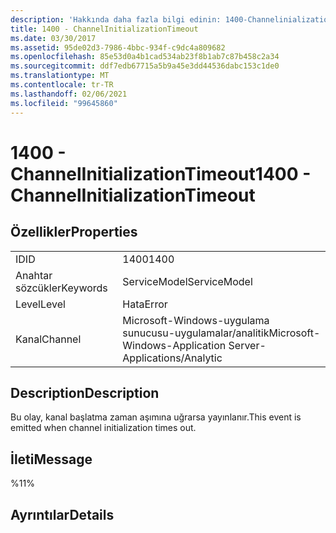 ```yaml
---
description: 'Hakkında daha fazla bilgi edinin: 1400-Channelinializationtimeout'
title: 1400 - ChannelInitializationTimeout
ms.date: 03/30/2017
ms.assetid: 95de02d3-7986-4bbc-934f-c9dc4a809682
ms.openlocfilehash: 85e53d0a4b1cad534ab23f8b1ab7c87b458c2a34
ms.sourcegitcommit: ddf7edb67715a5b9a45e3dd44536dabc153c1de0
ms.translationtype: MT
ms.contentlocale: tr-TR
ms.lasthandoff: 02/06/2021
ms.locfileid: "99645860"
---
```

# <a name="1400---channelinitializationtimeout"></a><span data-ttu-id="1426d-103">1400 - ChannelInitializationTimeout</span><span class="sxs-lookup"><span data-stu-id="1426d-103">1400 - ChannelInitializationTimeout</span></span>

## <a name="properties"></a><span data-ttu-id="1426d-104">Özellikler</span><span class="sxs-lookup"><span data-stu-id="1426d-104">Properties</span></span>  
  
|||  
|-|-|  
|<span data-ttu-id="1426d-105">ID</span><span class="sxs-lookup"><span data-stu-id="1426d-105">ID</span></span>|<span data-ttu-id="1426d-106">1400</span><span class="sxs-lookup"><span data-stu-id="1426d-106">1400</span></span>|  
|<span data-ttu-id="1426d-107">Anahtar sözcükler</span><span class="sxs-lookup"><span data-stu-id="1426d-107">Keywords</span></span>|<span data-ttu-id="1426d-108">ServiceModel</span><span class="sxs-lookup"><span data-stu-id="1426d-108">ServiceModel</span></span>|  
|<span data-ttu-id="1426d-109">Level</span><span class="sxs-lookup"><span data-stu-id="1426d-109">Level</span></span>|<span data-ttu-id="1426d-110">Hata</span><span class="sxs-lookup"><span data-stu-id="1426d-110">Error</span></span>|  
|<span data-ttu-id="1426d-111">Kanal</span><span class="sxs-lookup"><span data-stu-id="1426d-111">Channel</span></span>|<span data-ttu-id="1426d-112">Microsoft-Windows-uygulama sunucusu-uygulamalar/analitik</span><span class="sxs-lookup"><span data-stu-id="1426d-112">Microsoft-Windows-Application Server-Applications/Analytic</span></span>|  
  
## <a name="description"></a><span data-ttu-id="1426d-113">Description</span><span class="sxs-lookup"><span data-stu-id="1426d-113">Description</span></span>  

 <span data-ttu-id="1426d-114">Bu olay, kanal başlatma zaman aşımına uğrarsa yayınlanır.</span><span class="sxs-lookup"><span data-stu-id="1426d-114">This event is emitted when channel initialization times out.</span></span>  
  
## <a name="message"></a><span data-ttu-id="1426d-115">İleti</span><span class="sxs-lookup"><span data-stu-id="1426d-115">Message</span></span>  

 <span data-ttu-id="1426d-116">%1</span><span class="sxs-lookup"><span data-stu-id="1426d-116">1%</span></span>  
  
## <a name="details"></a><span data-ttu-id="1426d-117">Ayrıntılar</span><span class="sxs-lookup"><span data-stu-id="1426d-117">Details</span></span>

